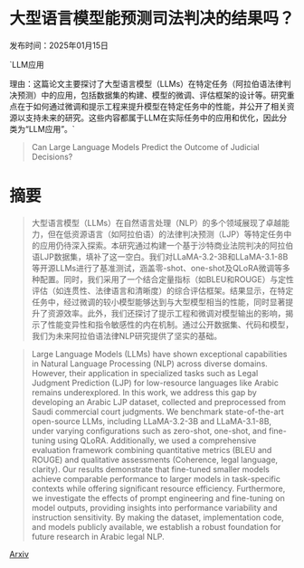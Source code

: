 # 大型语言模型能预测司法判决的结果吗？

发布时间：2025年01月15日

`LLM应用

理由：这篇论文主要探讨了大型语言模型（LLMs）在特定任务（阿拉伯语法律判决预测）中的应用，包括数据集的构建、模型的微调、评估框架的设计等。研究重点在于如何通过微调和提示工程来提升模型在特定任务中的性能，并公开了相关资源以支持未来的研究。这些内容都属于LLM在实际任务中的应用和优化，因此分类为“LLM应用”。`

> Can Large Language Models Predict the Outcome of Judicial Decisions?

# 摘要

> 大型语言模型（LLMs）在自然语言处理（NLP）的多个领域展现了卓越能力，但在低资源语言（如阿拉伯语）的法律判决预测（LJP）等特定任务中的应用仍待深入探索。本研究通过构建一个基于沙特商业法院判决的阿拉伯语LJP数据集，填补了这一空白。我们对LLaMA-3.2-3B和LLaMA-3.1-8B等开源LLMs进行了基准测试，涵盖零-shot、one-shot及QLoRA微调等多种配置。同时，我们采用了一个结合定量指标（如BLEU和ROUGE）与定性评估（如连贯性、法律语言和清晰度）的综合评估框架。结果显示，在特定任务中，经过微调的较小模型能够达到与大型模型相当的性能，同时显著提升了资源效率。此外，我们还探讨了提示工程和微调对模型输出的影响，揭示了性能变异性和指令敏感性的内在机制。通过公开数据集、代码和模型，我们为未来阿拉伯语法律NLP研究提供了坚实的基础。

> Large Language Models (LLMs) have shown exceptional capabilities in Natural Language Processing (NLP) across diverse domains. However, their application in specialized tasks such as Legal Judgment Prediction (LJP) for low-resource languages like Arabic remains underexplored. In this work, we address this gap by developing an Arabic LJP dataset, collected and preprocessed from Saudi commercial court judgments. We benchmark state-of-the-art open-source LLMs, including LLaMA-3.2-3B and LLaMA-3.1-8B, under varying configurations such as zero-shot, one-shot, and fine-tuning using QLoRA. Additionally, we used a comprehensive evaluation framework combining quantitative metrics (BLEU and ROUGE) and qualitative assessments (Coherence, legal language, clarity). Our results demonstrate that fine-tuned smaller models achieve comparable performance to larger models in task-specific contexts while offering significant resource efficiency. Furthermore, we investigate the effects of prompt engineering and fine-tuning on model outputs, providing insights into performance variability and instruction sensitivity. By making the dataset, implementation code, and models publicly available, we establish a robust foundation for future research in Arabic legal NLP.

[Arxiv](https://arxiv.org/abs/2501.09768)